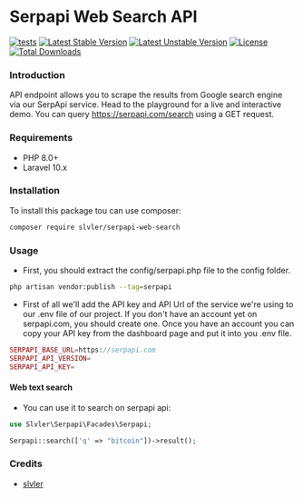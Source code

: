 # Serpapi Web Search API
[![tests](https://github.com/slvler/serpapi-web-search/actions/workflows/tests.yml/badge.svg)](https://github.com/slvler/serpapi-search-api)
[![Latest Stable Version](https://poser.pugx.org/slvler/serpapi-search-api/v)](https://packagist.org/packages/slvler/serpapi-search-api)
[![Latest Unstable Version](https://poser.pugx.org/slvler/serpapi-search-api/v/unstable)](https://packagist.org/packages/slvler/serpapi-search-api)
[![License](https://poser.pugx.org/slvler/serpapi-search-api/license)](https://packagist.org/packages/slvler/serpapi-search-api) 
[![Total Downloads](https://poser.pugx.org/slvler/serpapi-search-api/downloads)](https://packagist.org/packages/slvler/serpapi-search-api)

### Introduction
API endpoint allows you to scrape the results from Google search engine via our SerpApi service. Head to the playground for a live and interactive demo. You can query https://serpapi.com/search using a GET request.

### Requirements
- PHP 8.0+
- Laravel 10.x

### Installation
To install this package tou can use composer:
```bash
composer require slvler/serpapi-web-search
```

### Usage
- First, you should extract the config/serpapi.php file to the config folder.
```bash
php artisan vendor:publish --tag=serpapi
```
- First of all we'll add the API key and API Url of the service we're using to our .env file of our project. If you don't have an account yet on serpapi.com, you should create one. Once you have an account you can copy your API key from the dashboard page and put it into you .env file.
```php
SERPAPI_BASE_URL=https://serpapi.com
SERPAPI_API_VERSION=
SERPAPI_API_KEY=
```

#### Web text search
- You can use it to search on serpapi api:
```php
use Slvler\Serpapi\Facades\Serpapi;

Serpapi::search(['q' => "bitcoin"])->result();
```
### Credits

- [slvler](https://github.com/slvler)
